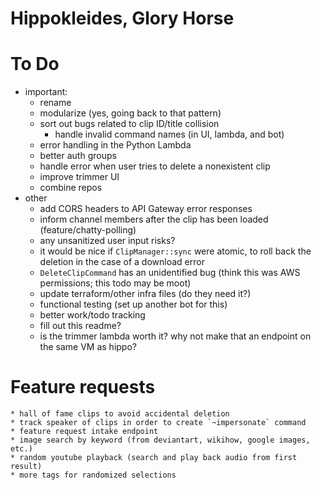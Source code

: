 # Hippokleides, Glory Horse

# To Do
* important:
    * rename
    * modularize (yes, going back to that pattern)
    * sort out bugs related to clip ID/title collision
      * handle invalid command names (in UI, lambda, and bot)
    * error handling in the Python Lambda
    * better auth groups
    * handle error when user tries to delete a nonexistent clip
    * improve trimmer UI
    * combine repos
* other
    * add CORS headers to API Gateway error responses
    * inform channel members after the clip has been loaded (feature/chatty-polling)
    * any unsanitized user input risks?
    * it would be nice if `ClipManager::sync` were atomic, to roll back the deletion in the case of a download error
    * `DeleteClipCommand` has an unidentified bug (think this was AWS permissions; this todo may be moot)
    * update terraform/other infra files (do they need it?)
    * functional testing (set up another bot for this)
    * better work/todo tracking
    * fill out this readme?
    * is the trimmer lambda worth it? why not make that an endpoint on the same VM as hippo?

# Feature requests
    * hall of fame clips to avoid accidental deletion
    * track speaker of clips in order to create `~impersonate` command
    * feature request intake endpoint
    * image search by keyword (from deviantart, wikihow, google images, etc.)
    * random youtube playback (search and play back audio from first result)
    * more tags for randomized selections

